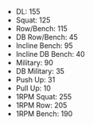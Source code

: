 * DL: 155
*  Squat: 125
*  Row/Bench: 115
*  DB Row/Bench: 45
*  Incline Bench: 95
*  Incline DB Bench: 40
*  Military: 90
*  DB Military: 35
*  Push Up: 31
*  Pull Up: 10
*  1RPM Squat: 255
*  1RPM Row: 205
*  1RPM Bench: 190

